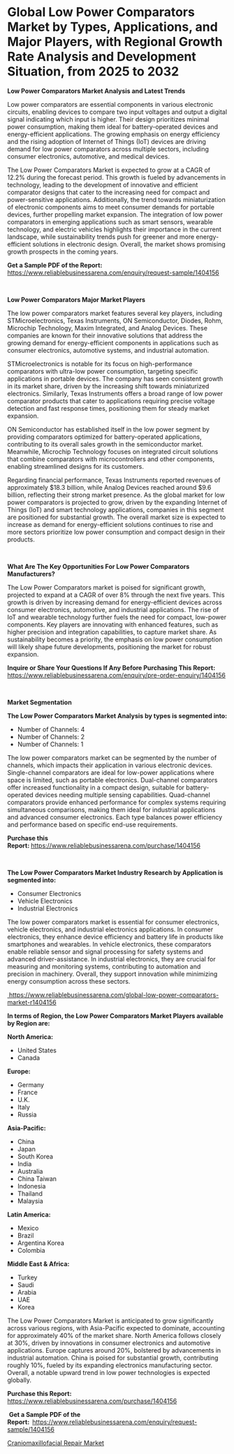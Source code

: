 <p><h1>Global Low Power Comparators Market by Types, Applications, and Major Players, with Regional Growth Rate Analysis and Development Situation, from 2025 to 2032</h1></p><p><strong>Low Power Comparators Market Analysis and Latest Trends</strong></p>
<p><p>Low power comparators are essential components in various electronic circuits, enabling devices to compare two input voltages and output a digital signal indicating which input is higher. Their design prioritizes minimal power consumption, making them ideal for battery-operated devices and energy-efficient applications. The growing emphasis on energy efficiency and the rising adoption of Internet of Things (IoT) devices are driving demand for low power comparators across multiple sectors, including consumer electronics, automotive, and medical devices.</p><p>The Low Power Comparators Market is expected to grow at a CAGR of 12.2% during the forecast period. This growth is fueled by advancements in technology, leading to the development of innovative and efficient comparator designs that cater to the increasing need for compact and power-sensitive applications. Additionally, the trend towards miniaturization of electronic components aims to meet consumer demands for portable devices, further propelling market expansion. The integration of low power comparators in emerging applications such as smart sensors, wearable technology, and electric vehicles highlights their importance in the current landscape, while sustainability trends push for greener and more energy-efficient solutions in electronic design. Overall, the market shows promising growth prospects in the coming years.</p></p>
<p><strong>Get a Sample PDF of the Report:&nbsp;</strong> <a href="https://www.reliablebusinessarena.com/enquiry/request-sample/1404156?utm_campaign=3443&utm_medium=2&utm_source=Github&utm_content=ia&utm_term=28032025&utm_id=low-power-comparators">https://www.reliablebusinessarena.com/enquiry/request-sample/1404156</a></p>
<p>&nbsp;</p>
<p><strong>Low Power Comparators Major Market Players</strong></p>
<p><p>The low power comparators market features several key players, including STMicroelectronics, Texas Instruments, ON Semiconductor, Diodes, Rohm, Microchip Technology, Maxim Integrated, and Analog Devices. These companies are known for their innovative solutions that address the growing demand for energy-efficient components in applications such as consumer electronics, automotive systems, and industrial automation.</p><p>STMicroelectronics is notable for its focus on high-performance comparators with ultra-low power consumption, targeting specific applications in portable devices. The company has seen consistent growth in its market share, driven by the increasing shift towards miniaturized electronics. Similarly, Texas Instruments offers a broad range of low power comparator products that cater to applications requiring precise voltage detection and fast response times, positioning them for steady market expansion.</p><p>ON Semiconductor has established itself in the low power segment by providing comparators optimized for battery-operated applications, contributing to its overall sales growth in the semiconductor market. Meanwhile, Microchip Technology focuses on integrated circuit solutions that combine comparators with microcontrollers and other components, enabling streamlined designs for its customers.</p><p>Regarding financial performance, Texas Instruments reported revenues of approximately $18.3 billion, while Analog Devices reached around $9.6 billion, reflecting their strong market presence. As the global market for low power comparators is projected to grow, driven by the expanding Internet of Things (IoT) and smart technology applications, companies in this segment are positioned for substantial growth. The overall market size is expected to increase as demand for energy-efficient solutions continues to rise and more sectors prioritize low power consumption and compact design in their products.</p></p>
<p>&nbsp;</p>
<p><strong>What Are The Key Opportunities For Low Power Comparators Manufacturers?</strong></p>
<p><p>The Low Power Comparators market is poised for significant growth, projected to expand at a CAGR of over 8% through the next five years. This growth is driven by increasing demand for energy-efficient devices across consumer electronics, automotive, and industrial applications. The rise of IoT and wearable technology further fuels the need for compact, low-power components. Key players are innovating with enhanced features, such as higher precision and integration capabilities, to capture market share. As sustainability becomes a priority, the emphasis on low power consumption will likely shape future developments, positioning the market for robust expansion.</p></p>
<p><strong>Inquire or Share Your Questions If Any Before Purchasing This Report:</strong> <a href="https://www.reliablebusinessarena.com/enquiry/pre-order-enquiry/1404156?utm_campaign=3443&utm_medium=2&utm_source=Github&utm_content=ia&utm_term=28032025&utm_id=low-power-comparators">https://www.reliablebusinessarena.com/enquiry/pre-order-enquiry/1404156</a></p>
<p>&nbsp;</p>
<p><strong>Market Segmentation</strong></p>
<p><strong>The Low Power Comparators Market Analysis by types is segmented into:</strong></p>
<p><ul><li>Number of Channels: 4</li><li>Number of Channels: 2</li><li>Number of Channels: 1</li></ul></p>
<p><p>The low power comparators market can be segmented by the number of channels, which impacts their application in various electronic devices. Single-channel comparators are ideal for low-power applications where space is limited, such as portable electronics. Dual-channel comparators offer increased functionality in a compact design, suitable for battery-operated devices needing multiple sensing capabilities. Quad-channel comparators provide enhanced performance for complex systems requiring simultaneous comparisons, making them ideal for industrial applications and advanced consumer electronics. Each type balances power efficiency and performance based on specific end-use requirements.</p></p>
<p><strong>Purchase this Report:&nbsp;</strong><a href="https://www.reliablebusinessarena.com/purchase/1404156?utm_campaign=3443&utm_medium=2&utm_source=Github&utm_content=ia&utm_term=28032025&utm_id=low-power-comparators">https://www.reliablebusinessarena.com/purchase/1404156</a></p>
<p>&nbsp;</p>
<p><strong>The Low Power Comparators Market Industry Research by Application is segmented into:</strong></p>
<p><ul><li>Consumer Electronics</li><li>Vehicle Electronics</li><li>Industrial Electronics</li></ul></p>
<p><p>The low power comparators market is essential for consumer electronics, vehicle electronics, and industrial electronics applications. In consumer electronics, they enhance device efficiency and battery life in products like smartphones and wearables. In vehicle electronics, these comparators enable reliable sensor and signal processing for safety systems and advanced driver-assistance. In industrial electronics, they are crucial for measuring and monitoring systems, contributing to automation and precision in machinery. Overall, they support innovation while minimizing energy consumption across these sectors.</p></p>
<p><a href="https://www.reliablebusinessarena.com/global-low-power-comparators-market-r1404156?utm_campaign=3443&utm_medium=2&utm_source=Github&utm_content=ia&utm_term=28032025&utm_id=low-power-comparators">&nbsp;https://www.reliablebusinessarena.com/global-low-power-comparators-market-r1404156</a></p>
<p><strong>In terms of Region, the Low Power Comparators Market Players available by Region are:</strong></p>
<p>
    <p> <strong> North America: </strong>
        <ul>
            <li>United States</li>
            <li>Canada</li>
        </ul>
        </p> 
    <p> <strong> Europe: </strong>
        <ul>
            <li>Germany</li>
            <li>France</li>
            <li>U.K.</li>
            <li>Italy</li>
            <li>Russia</li>
        </ul>
        </p> 
    <p> <strong> Asia-Pacific: </strong>
        <ul>
            <li>China</li>
            <li>Japan</li>
            <li>South Korea</li>
            <li>India</li>
            <li>Australia</li>
            <li>China Taiwan</li>
            <li>Indonesia</li>
            <li>Thailand</li>
            <li>Malaysia</li>
        </ul>
        </p> 
    <p> <strong> Latin America: </strong>
        <ul>
            <li>Mexico</li>
            <li>Brazil</li>
            <li>Argentina Korea</li>
            <li>Colombia</li>
        </ul>
        </p> 
    <p> <strong> Middle East & Africa: </strong>
        <ul>
            <li>Turkey</li>
            <li>Saudi</li>
            <li>Arabia</li>
            <li>UAE</li>
            <li>Korea</li>
        </ul>
    </p>
    </p>
<p><p>The Low Power Comparators Market is anticipated to grow significantly across various regions, with Asia-Pacific expected to dominate, accounting for approximately 40% of the market share. North America follows closely at 30%, driven by innovations in consumer electronics and automotive applications. Europe captures around 20%, bolstered by advancements in industrial automation. China is poised for substantial growth, contributing roughly 10%, fueled by its expanding electronics manufacturing sector. Overall, a notable upward trend in low power technologies is expected globally.</p></p>
<p><strong>Purchase this Report: </strong><a href="https://www.reliablebusinessarena.com/purchase/1404156?utm_campaign=3443&utm_medium=2&utm_source=Github&utm_content=ia&utm_term=28032025&utm_id=low-power-comparators">https://www.reliablebusinessarena.com/purchase/1404156</a></p>
<p>&nbsp;<strong>Get a Sample PDF of the Report:&nbsp;&nbsp;</strong><a href="https://www.reliablebusinessarena.com/enquiry/request-sample/1404156?utm_campaign=3443&utm_medium=2&utm_source=Github&utm_content=ia&utm_term=28032025&utm_id=low-power-comparators">https://www.reliablebusinessarena.com/enquiry/request-sample/1404156</a></p>
<p><strong></strong></p>
<p><p><a href="https://github.com/debowflaggqw/Market-Research-Report-List-1/blob/main/craniomaxillofacial-repair-market.md?utm_campaign=3443&utm_medium=2&utm_source=Github&utm_content=ia&utm_term=28032025&utm_id=low-power-comparators">Craniomaxillofacial Repair Market</a></p></p>